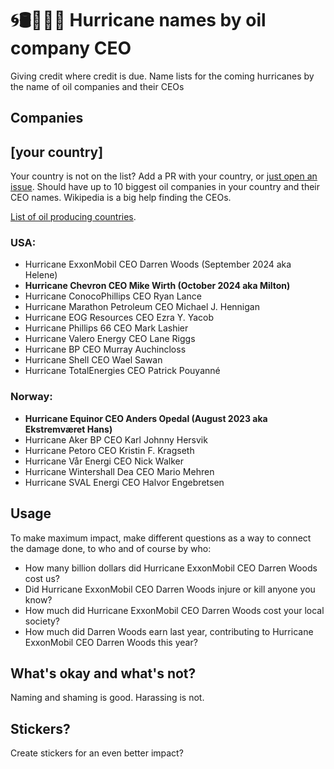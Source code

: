 # 🌀🛢️👨🏻‍🦳 Hurricane names by oil company CEO
Giving credit where credit is due. Name lists for the coming hurricanes by the name of oil companies and their CEOs

## Companies

## [your country]

Your country is not on the list? Add a PR with your country, or [just open an issue](https://github.com/eklem/hurricane-names-by-oil-company-ceo/issues/new). Should have up to 10 biggest oil companies in your country and their CEO names. Wikipedia is a big help finding the CEOs.

[List of oil producing countries](https://en.wikipedia.org/wiki/List_of_countries_by_oil_production).

### USA:

* Hurricane ExxonMobil CEO Darren Woods (September 2024 aka Helene)
* **Hurricane Chevron CEO Mike Wirth (October 2024 aka Milton)**
* Hurricane ConocoPhillips CEO Ryan Lance
* Hurricane Marathon Petroleum CEO Michael J. Hennigan 
* Hurricane EOG Resources CEO Ezra Y. Yacob
* Hurricane Phillips 66 CEO Mark Lashier
* Hurricane Valero Energy CEO Lane Riggs
* Hurricane BP CEO Murray Auchincloss
* Hurricane Shell CEO Wael Sawan
* Hurricane TotalEnergies CEO Patrick Pouyanné

### Norway:

* **Hurricane Equinor CEO Anders Opedal (August 2023 aka Ekstremværet Hans)**
* Hurricane Aker BP CEO Karl Johnny Hersvik
* Hurricane Petoro CEO Kristin F. Kragseth
* Hurricane Vår Energi CEO Nick Walker
* Hurricane Wintershall Dea CEO Mario Mehren
* Hurricane SVAL Energi CEO Halvor Engebretsen

## Usage

To make maximum impact, make different questions as a way to connect the damage done, to who and of course by who:

* How many billion dollars did Hurricane ExxonMobil CEO Darren Woods cost us?
* Did Hurricane ExxonMobil CEO Darren Woods injure or kill anyone you know?
* How much did Hurricane ExxonMobil CEO Darren Woods cost your local society?
* How much did Darren Woods earn last year, contributing to Hurricane ExxonMobil CEO Darren Woods this year?

## What's okay and what's not?

Naming and shaming is good. Harassing is not.

## Stickers?

Create stickers for an even better impact?
